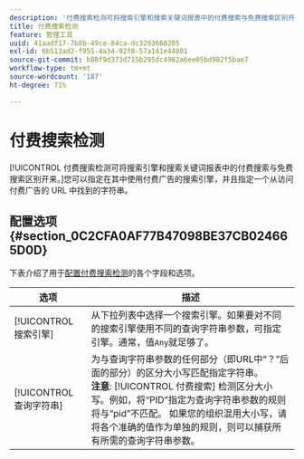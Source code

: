 ```yaml
---
description: '付费搜索检测可将搜索引擎和搜索关键词报表中的付费搜索与免费搜索区别开来。 '
title: 付费搜索检测
feature: 管理工具
uuid: 41aadf17-7b8b-49ce-84ca-dc3293660205
exl-id: 6b513ad2-f955-4a34-92f8-57a141e44801
source-git-commit: b88f9d373d715b295dc4982a6ee05bd982f5bae7
workflow-type: tm+mt
source-wordcount: '187'
ht-degree: 71%

---
```


# 付费搜索检测

[!UICONTROL 付费搜索检测可将搜索引擎和搜索关键词报表中的付费搜索与免费搜索区别开来。]您可以指定在其中使用付费广告的搜索引擎，并且指定一个从访问付费广告的 URL 中找到的字符串。

## 配置选项 {#section_0C2CFA0AF77B47098BE37CB024665D0D}

下表介绍了用于[配置付费搜索检测](/help/admin/admin/paid-search-detection/t-paid-search-detection.md)的各个字段和选项。

| 选项 | 描述 |
| --- | --- |
| [!UICONTROL 搜索引擎] | 从下拉列表中选择一个搜索引擎。如果要对不同的搜索引擎使用不同的查询字符串参数，可指定引擎。通常，值`Any`就足够了。 |
| [!UICONTROL 查询字符串] | 为与查询字符串参数的任何部分（即URL中“？”后面的部分）的区分大小写匹配指定字符串。 <br>**注意**: [!UICONTROL 付费搜索] 检测区分大小写。例如，将“PID”指定为查询字符串参数的规则将与“pid”不匹配。 如果您的组织混用大小写，请将各个准确的值作为单独的规则，则可以捕获所有所需的查询字符串参数。 |
